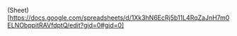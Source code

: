 (Sheet)[https://docs.google.com/spreadsheets/d/1Xk3hN6EcRj5b11L4RqZaJnH7m0ELNObppitRAVfdptQ/edit?gid=0#gid=0]
